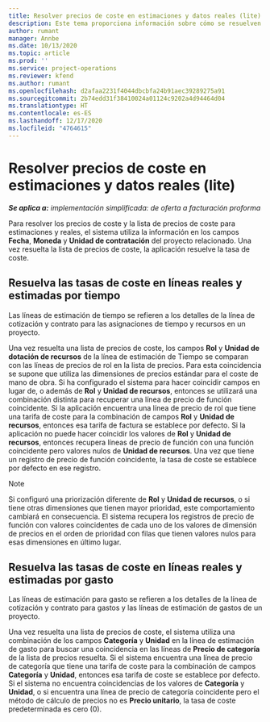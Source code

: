 ```yaml
---
title: Resolver precios de coste en estimaciones y datos reales (lite)
description: Este tema proporciona información sobre cómo se resuelven los precios de venta en estimaciones y reales.
author: rumant
manager: Annbe
ms.date: 10/13/2020
ms.topic: article
ms.prod: ''
ms.service: project-operations
ms.reviewer: kfend
ms.author: rumant
ms.openlocfilehash: d2afaa2231f4044dbcbfa24b91aec39289275a91
ms.sourcegitcommit: 2b74edd31f38410024a01124c9202a4d94464d04
ms.translationtype: HT
ms.contentlocale: es-ES
ms.lasthandoff: 12/17/2020
ms.locfileid: "4764615"
---
```

# <a name="resolve-cost-prices-on-estimates-and-actuals---lite"></a>Resolver precios de coste en estimaciones y datos reales (lite)

_**Se aplica a:** implementación simplificada: de oferta a facturación proforma_

Para resolver los precios de coste y la lista de precios de coste para estimaciones y reales, el sistema utiliza la información en los campos **Fecha**, **Moneda** y **Unidad de contratación** del proyecto relacionado. Una vez resuelta la lista de precios de coste, la aplicación resuelve la tasa de coste.

## <a name="resolving-cost-rates-on-actual-and-estimate-lines-for-time"></a>Resuelva las tasas de coste en líneas reales y estimadas por tiempo

Las líneas de estimación de tiempo se refieren a los detalles de la línea de cotización y contrato para las asignaciones de tiempo y recursos en un proyecto.

Una vez resuelta una lista de precios de coste, los campos **Rol** y **Unidad de dotación de recursos** de la línea de estimación de Tiempo se comparan con las líneas de precios de rol en la lista de precios. Para esta coincidencia se supone que utiliza las dimensiones de precios estándar para el coste de mano de obra. Si ha configurado el sistema para hacer coincidir campos en lugar de, o además de **Rol** y **Unidad de recursos**, entonces se utilizará una combinación distinta para recuperar una línea de precio de función coincidente. Si la aplicación encuentra una línea de precio de rol que tiene una tarifa de coste para la combinación de campos **Rol** y **Unidad de recursos**, entonces esa tarifa de factura se establece por defecto. Si la aplicación no puede hacer coincidir los valores de **Rol** y **Unidad de recursos**, entonces recupera líneas de precio de función con una función coincidente pero valores nulos de **Unidad de recursos**. Una vez que tiene un registro de precio de función coincidente, la tasa de coste se establece por defecto en ese registro. 

> [!NOTE]
> Si configuró una priorización diferente de **Rol** y **Unidad de recursos**, o si tiene otras dimensiones que tienen mayor prioridad, este comportamiento cambiará en consecuencia. El sistema recupera los registros de precio de función con valores coincidentes de cada uno de los valores de dimensión de precios en el orden de prioridad con filas que tienen valores nulos para esas dimensiones en último lugar.

## <a name="resolving-cost-rates-on-actual-and-estimate-lines-for-expense"></a>Resuelva las tasas de coste en líneas reales y estimadas por gasto

Las líneas de estimación para gasto se refieren a los detalles de la línea de cotización y contrato para gastos y las líneas de estimación de gastos de un proyecto.

Una vez resuelta una lista de precios de coste, el sistema utiliza una combinación de los campos **Categoría** y **Unidad** en la línea de estimación de gasto para buscar una coincidencia en las líneas de **Precio de categoría** de la lista de precios resuelta. Si el sistema encuentra una línea de precio de categoría que tiene una tarifa de coste para la combinación de campos **Categoría** y **Unidad**, entonces esa tarifa de coste se establece por defecto. Si el sistema no encuentra coincidencias de los valores de **Categoría** y **Unidad**, o si encuentra una línea de precio de categoría coincidente pero el método de cálculo de precios no es **Precio unitario**, la tasa de coste predeterminada es cero (0).
